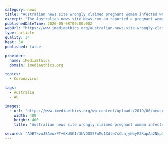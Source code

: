 ```yaml
---
category: news
title: "Australian news site wrongly claimed pregnant woman infected wedding guests with coronavirus"
excerpt: "The Australian news site News.com.au reported a pregnant woman infected others with coronavirus at a wedding, when in fact she was infected by another"
publishedDateTime: 2020-05-08T09:00:00Z
webUrl: "https://www.imediaethics.org/australian-news-site-wrongly-claimed-pregnant-woman-infected-wedding-guests-with-coronavirus/"
type: article
quality: 34
heat: 34
published: false

provider:
  name: iMediaEthics
  domain: imediaethics.org

topics:
  - Coronavirus

tags:
  - Australia
  - AU

images:
  - url: "https://www.imediaethics.org/wp-content/uploads/2019/06/newscomau.jpg"
    width: 400
    height: 400
    title: "Australian news site wrongly claimed pregnant woman infected wedding guests with coronavirus"

secured: "ADBTkvuJEAmoxPT+6XdSKI/3hVOOSSFuMq1Xdte7sCLajyNoyP3RapAa2Nkp7P0w+FrXSklfvkyS77nd3skO5gcA7H6WmWrknKQ+uz/Me0SVU1YH4RrTlYR2TqEslKNhTIthdoj6abTNYkD8ufq7iySxVa9olpyv41yHd+Aj883QlwzTXtQIXhyOnKUO5evD8CEyfIzrwDUyfrwpzchUoQrRhbERkO1JeMTzbrVhR69TyfDwIyEZLq/Z7qla1uPNPFHhzlLX8LGY+4HUpYGJQRXIgeijg+s+spo9kzS1qU5BsJsW1Iqo1dx/ULBFqjUAuwrLvoi4J2vz0QOpuDM+eQ9hV0YZbv7vimT5BluaLe948FqpVLLKQF3mszhMk80zC5N7YY/XAD62DY22G05J6fkA8FuE3M6wyWB6FDDZxPc9OE2z/8Rys1BRToGPcGAlnhiy0cw0zCCd2qnp+Y6k9prsz24iRMod3wRpUwGdeCQ=;GUqiHrlx8c+TD4lMMkpH2g=="
---
```


